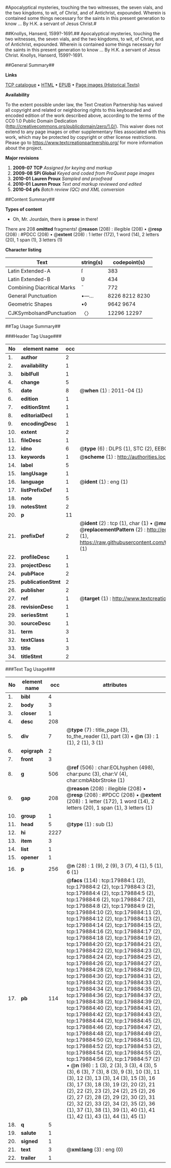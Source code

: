 #Apocalyptical mysteries, touching the two witnesses, the seven vials, and the two kingdoms, to wit, of Christ, and of Antichrist, expounded. Wherein is contained some things necessary for the saints in this present generation to know ... By H.K. a servant of Jesus Christ.#

##Knollys, Hanserd, 1599?-1691.##
Apocalyptical mysteries, touching the two witnesses, the seven vials, and the two kingdoms, to wit, of Christ, and of Antichrist, expounded. Wherein is contained some things necessary for the saints in this present generation to know ... By H.K. a servant of Jesus Christ.
Knollys, Hanserd, 1599?-1691.

##General Summary##

**Links**

[TCP catalogue](http://www.ota.ox.ac.uk/tcp/)  • 
[HTML](http://tei.it.ox.ac.uk/tcp/Texts-HTML/free/B03/B03979.html)  • 
[EPUB](http://tei.it.ox.ac.uk/tcp/Texts-EPUB/free/B03/B03979.epub) • 
[Page images (Historical Texts)](https://historicaltexts.jisc.ac.uk/eebo-53299133e)

**Availability**

To the extent possible under law, the Text Creation Partnership has waived all copyright and related or neighboring rights to this keyboarded and encoded edition of the work described above, according to the terms of the CC0 1.0 Public Domain Dedication (http://creativecommons.org/publicdomain/zero/1.0/). This waiver does not extend to any page images or other supplementary files associated with this work, which may be protected by copyright or other license restrictions. Please go to https://www.textcreationpartnership.org/ for more information about the project.

**Major revisions**

1. __2009-07__ __TCP__ *Assigned for keying and markup*
1. __2009-08__ __SPi Global__ *Keyed and coded from ProQuest page images*
1. __2010-01__ __Lauren Proux__ *Sampled and proofread*
1. __2010-01__ __Lauren Proux__ *Text and markup reviewed and edited*
1. __2010-04__ __pfs__ *Batch review (QC) and XML conversion*

##Content Summary##

**Types of content**

  * Oh, Mr. Jourdain, there is **prose** in there!

There are 208 **omitted** fragments! 
 @__reason__ (208) : illegible (208)  •  @__resp__ (208) : #PDCC (208)  •  @__extent__ (208) : 1 letter (172), 1 word (14), 2 letters (20), 1 span (1), 3 letters (1)

**Character listing**


|Text|string(s)|codepoint(s)|
|---|---|---|
|Latin Extended-A|ſ|383|
|Latin Extended-B|Ʋ|434|
|Combining             Diacritical Marks|̄|772|
|General Punctuation|•—…|8226 8212 8230|
|Geometric Shapes|▪◊|9642 9674|
|CJKSymbolsandPunctuation|〈〉|12296 12297|

##Tag Usage Summary##

###Header Tag Usage###

|No|element name|occ|attributes|
|---|---|---|---|
|1.|__author__|2||
|2.|__availability__|1||
|3.|__biblFull__|1||
|4.|__change__|5||
|5.|__date__|8| @__when__ (1) : 2011-04 (1)|
|6.|__edition__|1||
|7.|__editionStmt__|1||
|8.|__editorialDecl__|1||
|9.|__encodingDesc__|1||
|10.|__extent__|2||
|11.|__fileDesc__|1||
|12.|__idno__|6| @__type__ (6) : DLPS (1), STC (2), EEBO-CITATION (1), OCLC (1), VID (1)|
|13.|__keywords__|1| @__scheme__ (1) : http://authorities.loc.gov/ (1)|
|14.|__label__|5||
|15.|__langUsage__|1||
|16.|__language__|1| @__ident__ (1) : eng (1)|
|17.|__listPrefixDef__|1||
|18.|__note__|5||
|19.|__notesStmt__|2||
|20.|__p__|11||
|21.|__prefixDef__|2| @__ident__ (2) : tcp (1), char (1)  •  @__matchPattern__ (2) : ([0-9\-]+):([0-9IVX]+) (1), (.+) (1)  •  @__replacementPattern__ (2) : http://eebo.chadwyck.com/downloadtiff?vid=$1&page=$2 (1), https://raw.githubusercontent.com/textcreationpartnership/Texts/master/tcpchars.xml#$1 (1)|
|22.|__profileDesc__|1||
|23.|__projectDesc__|1||
|24.|__pubPlace__|2||
|25.|__publicationStmt__|2||
|26.|__publisher__|2||
|27.|__ref__|1| @__target__ (1) : http://www.textcreationpartnership.org/docs/. (1)|
|28.|__revisionDesc__|1||
|29.|__seriesStmt__|1||
|30.|__sourceDesc__|1||
|31.|__term__|3||
|32.|__textClass__|1||
|33.|__title__|3||
|34.|__titleStmt__|2||


###Text Tag Usage###

|No|element name|occ|attributes|
|---|---|---|---|
|1.|__bibl__|4||
|2.|__body__|3||
|3.|__closer__|1||
|4.|__desc__|208||
|5.|__div__|7| @__type__ (7) : title_page (3), to_the_reader (1), part (3)  •  @__n__ (3) : 1 (1), 2 (1), 3 (1)|
|6.|__epigraph__|2||
|7.|__front__|3||
|8.|__g__|506| @__ref__ (506) : char:EOLhyphen (498), char:punc (3), char:V (4), char:cmbAbbrStroke (1)|
|9.|__gap__|208| @__reason__ (208) : illegible (208)  •  @__resp__ (208) : #PDCC (208)  •  @__extent__ (208) : 1 letter (172), 1 word (14), 2 letters (20), 1 span (1), 3 letters (1)|
|10.|__group__|1||
|11.|__head__|5| @__type__ (1) : sub (1)|
|12.|__hi__|2227||
|13.|__item__|3||
|14.|__list__|1||
|15.|__opener__|1||
|16.|__p__|256| @__n__ (28) : 1 (9), 2 (9), 3 (7), 4 (1), 5 (1), 6 (1)|
|17.|__pb__|114| @__facs__ (114) : tcp:179884:1 (2), tcp:179884:2 (2), tcp:179884:3 (2), tcp:179884:4 (2), tcp:179884:5 (2), tcp:179884:6 (2), tcp:179884:7 (2), tcp:179884:8 (2), tcp:179884:9 (2), tcp:179884:10 (2), tcp:179884:11 (2), tcp:179884:12 (2), tcp:179884:13 (2), tcp:179884:14 (2), tcp:179884:15 (2), tcp:179884:16 (2), tcp:179884:17 (2), tcp:179884:18 (2), tcp:179884:19 (2), tcp:179884:20 (2), tcp:179884:21 (2), tcp:179884:22 (2), tcp:179884:23 (2), tcp:179884:24 (2), tcp:179884:25 (2), tcp:179884:26 (2), tcp:179884:27 (2), tcp:179884:28 (2), tcp:179884:29 (2), tcp:179884:30 (2), tcp:179884:31 (2), tcp:179884:32 (2), tcp:179884:33 (2), tcp:179884:34 (2), tcp:179884:35 (2), tcp:179884:36 (2), tcp:179884:37 (2), tcp:179884:38 (2), tcp:179884:39 (2), tcp:179884:40 (2), tcp:179884:41 (2), tcp:179884:42 (2), tcp:179884:43 (2), tcp:179884:44 (2), tcp:179884:45 (2), tcp:179884:46 (2), tcp:179884:47 (2), tcp:179884:48 (2), tcp:179884:49 (2), tcp:179884:50 (2), tcp:179884:51 (2), tcp:179884:52 (2), tcp:179884:53 (2), tcp:179884:54 (2), tcp:179884:55 (2), tcp:179884:56 (2), tcp:179884:57 (2)  •  @__n__ (98) : 1 (3), 2 (3), 3 (3), 4 (3), 5 (3), 6 (3), 7 (3), 8 (3), 9 (3), 10 (3), 11 (3), 12 (3), 13 (3), 14 (3), 15 (3), 16 (3), 17 (3), 18 (3), 19 (2), 20 (2), 21 (2), 22 (2), 23 (2), 24 (2), 25 (2), 26 (2), 27 (2), 28 (2), 29 (2), 30 (2), 31 (2), 32 (2), 33 (2), 34 (2), 35 (2), 36 (1), 37 (1), 38 (1), 39 (1), 40 (1), 41 (1), 42 (1), 43 (1), 44 (1), 45 (1)|
|18.|__q__|5||
|19.|__salute__|1||
|20.|__signed__|1||
|21.|__text__|3| @__xml:lang__ (3) : eng (0)|
|22.|__trailer__|1||
